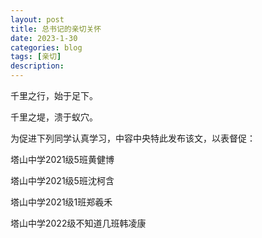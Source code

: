 ```yaml
---
layout: post
title: 总书记的亲切关怀
date: 2023-1-30
categories: blog
tags: [亲切]
description: 
---
```

千里之行，始于足下。

千里之堤，溃于蚁穴。

为促进下列同学认真学习，中容中央特此发布该文，以表督促：

塔山中学2021级5班黄健博

塔山中学2021级5班沈柯含
 
塔山中学2021级1班郑羲禾

塔山中学2022级不知道几班韩凌康
